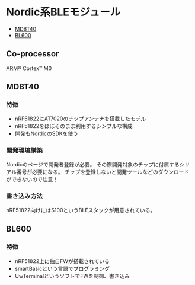 # Nordic系BLEモジュール


* [MDBT40](#MDBT40)
* [BL600](#BL600)

## Co-processor
ARM® Cortex™ M0

## MDBT40

### 特徴
* nRF51822にAT7020のチップアンテナを搭載したモデル
* nRF51822をほぼそのまま利用するシンプルな構成
* 開発もNordicのSDKを使う


### 開発環境構築

Nordicのページで開発者登録が必要。
その際開発対象のチップに付属するシリアル番号が必要になる。
チップを登録しないと開発ツールなどのダウンロードができないので注意！

### 書き込み方法

nRF51822向けにはS100というBLEスタックが用意されている。




## BL600

### 特徴
* nRF51822上に独自FWが搭載されている
* smartBasicという言語でプログラミング
* UwTerminalというソフトでFWを制御、書き込み


